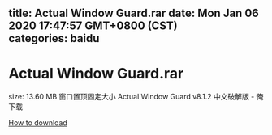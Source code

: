 
title: Actual Window Guard.rar
date: Mon Jan 06 2020 17:47:57 GMT+0800 (CST)    
categories: baidu
---

# Actual Window Guard.rar
size: 13.60 MB
 窗口置顶固定大小 Actual Window Guard v8.1.2 中文破解版 - 俺下载
 

[How to download](https://bpcam.bemobtrk.com/go/2ceec3aa-1ca2-46d6-b9ff-aaa5c184517c?jno=3086)